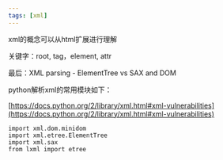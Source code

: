 ```yaml
---
tags: [xml]
---
```


xml的概念可以从html扩展进行理解

关键字：root, tag，element, attr

最后：XML parsing - ElementTree vs SAX and DOM 

python解析xml的常用模块如下：

[https://docs.python.org/2/library/xml.html#xml-vulnerabilities](https://docs.python.org/2/library/xml.html#xml-vulnerabilities)

```
import xml.dom.minidom
import xml.etree.ElementTree
import xml.sax
from lxml import etree
```
